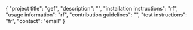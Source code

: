{
	"project title": "gef",
	"description": "",
	"installation instructions": "rf",
	"usage information": "rf",
	"contribution guidelines": "",
	"test instructions": "fr",
	"contact": "email"
}